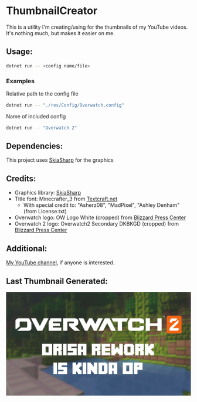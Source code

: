 # ThumbnailCreator

This is a utility I'm creating/using for the thumbnails of my YouTube videos. It's nothing much, but makes it easier on me.

## Usage:

```bash
dotnet run -- <config name/file>
```

### Examples

Relative path to the config file
```bash
dotnet run -- "./res/Config/Overwatch.config"
```

Name of included config
```bash
dotnet run -- "Overwatch 2"
```

## Dependencies:

This project uses [SkiaSharp](https://github.com/mono/SkiaSharp) for the graphics

## Credits:

- Graphics library: [SkiaSharp](https://github.com/mono/SkiaSharp)
- Title font: Minecrafter_3 from [Textcraft.net](https://textcraft.net/download-fonts.php)
  - With special credit to: "Asherz08", "MadPixel", "Ashley Denham" (from License.txt)
- Overwatch logo: OW Logo White (cropped) from [Blizzard Press Center](https://blizzard.gamespress.com/Overwatch#?tab=logos)
- Overwatch 2 logo: Overwatch2 Secondary DKBKGD (cropped) from [Blizzard Press Center](https://blizzard.gamespress.com/overwatch-2#?tab=logos-3)

## Additional:

[My YouTube channel](https://www.youtube.com/channel/UCk0Tq0W_gcEtZV-9xg9zm2Q/), if anyone is interested.

## Last Thumbnail Generated:

![Last Thumbnail](LastThumbnail.png)
